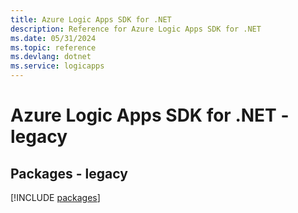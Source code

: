 ```yaml
---
title: Azure Logic Apps SDK for .NET
description: Reference for Azure Logic Apps SDK for .NET
ms.date: 05/31/2024
ms.topic: reference
ms.devlang: dotnet
ms.service: logicapps
---
```

# Azure Logic Apps SDK for .NET - legacy
## Packages - legacy
[!INCLUDE [packages](logic-apps-index.md)]